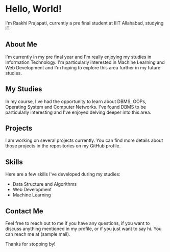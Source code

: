 # Hello, World! 

I'm Raakhi Prajapati, currently a pre final student at IIIT Allahabad, studying IT.

## About Me

I'm currently in my pre final year and I'm really enjoying my studies in Information Technology. I'm particularly interested in Machine Learning and Web Development and
I'm hoping to explore this area further in my future studies.

## My Studies

In my course, I've had the opportunity to learn about DBMS, OOPs, Operating System and Computer Networks. I've found DBMS to be particularly interesting and I've enjoyed delving deeper into this area.

## Projects

I am working on several projects currently. You can find more details about those projects in the repositories on my GitHub profile.

## Skills

Here are a few skills I've developed during my studies:

- Data Structure and Algorithms
- Web Development
- Machine Learning

## Contact Me

Feel free to reach out to me if you have any questions, if you want to discuss anything mentioned in my profile, or if you just want to say hi. You can reach me at (sample mail).

Thanks for stopping by!
